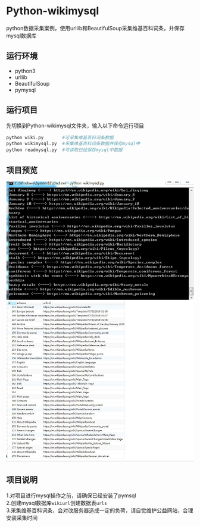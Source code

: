 # Python-wikimysql
python数据采集案例，使用urllib和BeautifulSoup采集维基百科词条，并保存mysql数据库

## 运行环境  
* python3  
* urllib  
* BeautifulSoup  
* pymysql  

## 运行项目  
先切换到Python-wikimysql文件夹，输入以下命令运行项目    
```python      
python wiki.py       #可采集维基百科词条数据  
python wikimysql.py  #采集维基百科词条数据并保存mysql中
python readmysql.py  #可读取已经保存mysql中数据
```
## 项目预览  
![预览](show.gif "数据保存到mysql中")  
![数据](sql.jpg "采集179条数据")  

## 项目说明  
1.对项目进行mysql操作之前，请确保已经安装了pymsql  
2.创建mysql数据库`wikiurl`创建数据表`urls`  
3.采集维基百科词条，会对改服务器造成一定的负荷，请自觉维护公益网站，合理安装采集时间  
